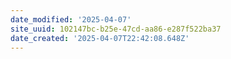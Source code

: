 ```yaml
---
date_modified: '2025-04-07'
site_uuid: 102147bc-b25e-47cd-aa86-e287f522ba37
date_created: '2025-04-07T22:42:08.648Z'
---
```


